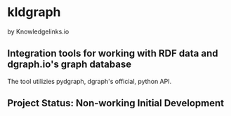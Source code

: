 # kldgraph 
by Knowledgelinks.io
## Integration tools for working with RDF data and dgraph.io's graph database
The tool utilizies pydgraph, dgraph's official, python API.

## Project Status: Non-working Initial Development